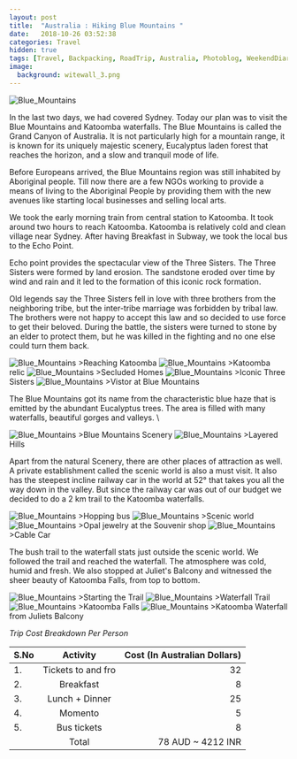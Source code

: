 ```yaml
---
layout: post
title:  "Australia : Hiking Blue Mountains "
date:   2018-10-26 03:52:38
categories: Travel
hidden: true
tags: [Travel, Backpacking, RoadTrip, Australia, Photoblog, WeekendDiaries]
image:
  background: witewall_3.png
---
```

<img src="https://i.imgur.com/pHOzzyv.jpg" alt="Blue_Mountains">

In the last two days, we had covered Sydney. Today our plan was to visit the Blue Mountains and Katoomba waterfalls. The Blue Mountains is called the Grand Canyon of Australia. It is not particularly high for a mountain range, it is known for its uniquely majestic scenery, Eucalyptus laden forest that reaches the horizon, and a slow and tranquil mode of life.

Before Europeans arrived, the Blue Mountains region was still inhabited by Aboriginal people. Till now there are a few NGOs working to provide a means of living to the Aboriginal People by providing them with the new avenues like starting local businesses and selling local arts.

We took the early morning train from central station to Katoomba. It took around two hours to reach Katoomba. Katoomba is relatively cold and clean village near Sydney. After having Breakfast in Subway, we took the local bus to the Echo Point.

Echo point provides the spectacular view of the Three Sisters. The Three Sisters were formed by land erosion. The sandstone eroded over time by wind and rain and it led to the formation of this iconic rock formation.

Old legends say the Three Sisters fell in love with three brothers from the neighboring tribe, but the inter-tribe marriage was forbidden by tribal law. The brothers were not happy to accept this law and so decided to use force to get their beloved. During the battle, the sisters were turned to stone by an elder to protect them, but he was killed in the fighting and no one else could turn them back.

<img src="https://i.imgur.com/yi8yYSk.jpg" alt="Blue_Mountains">
>Reaching Katoomba

<img src="https://i.imgur.com/GiIMCKf.jpg" alt="Blue_Mountains">
>Katoomba relic

<img src="https://i.imgur.com/ADh0UAv.jpg" alt="Blue_Mountains">
>Secluded Homes

<img src="https://i.imgur.com/YWRfdNd.jpg" alt="Blue_Mountains">
>Iconic Three Sisters

<img src="https://i.imgur.com/6m2VeKT.jpg" alt="Blue_Mountains">
>Vistor at Blue Mountains


The Blue Mountains got its name from the characteristic blue haze that is emitted by the abundant Eucalyptus trees. The area is filled with many waterfalls, beautiful gorges and valleys. \

<img src="https://i.imgur.com/rO49ZOR.jpg" alt="Blue_Mountains">
>Blue Mountains Scenery

<img src="https://i.imgur.com/LW3HZyq.jpg" alt="Blue_Mountains">
>Layered Hills

Apart from the natural Scenery, there are other places of attraction as well. A private establishment called the scenic world is also a must visit. It also has the steepest incline railway car in the world at 52° that takes you all the way down in the valley. But since the railway car was out of our budget we decided to do a 2 km trail to the Katoomba waterfalls.

<img src="https://i.imgur.com/aYJ1xxp.jpg" alt="Blue_Mountains">
>Hopping bus

<img src="https://i.imgur.com/bgrRffv.jpg" alt="Blue_Mountains">
>Scenic world

<img src="https://i.imgur.com/GE2npzW.jpg" alt="Blue_Mountains">
>Opal jewelry at the Souvenir shop

<img src="https://i.imgur.com/gUOhSo5.jpg" alt="Blue_Mountains">
>Cable Car

The bush trail to the waterfall stats just outside the scenic world. We followed the trail and reached the waterfall. The atmosphere was cold, humid and fresh. We also stopped at   Juliet's Balcony and witnessed the sheer beauty of Katoomba Falls, from top to bottom.

<img src="https://i.imgur.com/b2638lX.jpg" alt="Blue_Mountains">
>Starting the Trail

<img src="https://i.imgur.com/x45rtYJ.jpg" alt="Blue_Mountains">
>Waterfall Trail

<img src="https://i.imgur.com/2wx686n.jpg" alt="Blue_Mountains">
>Katoomba Falls

<img src="https://i.imgur.com/PfvTTzu.jpg" alt="Blue_Mountains">
>Katoomba Waterfall from Juliets Balcony

*Trip Cost Breakdown Per Person*

| S.No | Activity|Cost (In Australian Dollars) |
|:----------|:----------:|-:|
| 1.      | Tickets to and fro    |32|
| 2.      | Breakfast     |8|
| 3.      | Lunch + Dinner      |25|
| 4.      | Momento      |5|
| 5.      | Bus tickets    |8|
||Total| 78 AUD  ~ 4212 INR|
